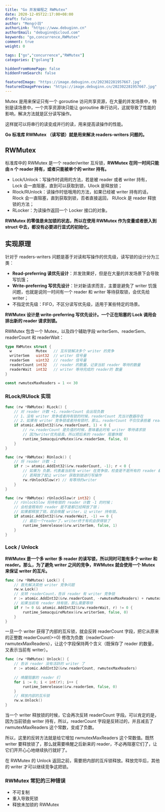 ```yaml
---
title: "Go 并发编程之 RWMutex"
date: 2020-12-05T22:17:00+08:00
draft: false
author: "Meng小羽"
authorLink: "https://www.debuginn.cn"
authorEmail: "debuginn@icloud.com"
keywords: "go,concurrence,RWMutex"
comment: true
weight: 0

tags: ["go","concurrence","RWMutex"]
categories: ["golang"]

hiddenFromHomePage: false
hiddenFromSearch: false

featuredImage: "https://image.debuginn.cn/202302281957667.jpg"
featuredImagePreview: "https://image.debuginn.cn/202302281957667.jpg"
---
```


Mutex 是用来保证只有一个 goroutine 访问共享资源，在大量的并发场景中，特别是读场景中，一个共享资源块只能让 goroutine 串行访问，这就导致了性能的影响，解决方法就是区分读写操作。

这样就可以将串行的读变成并行的读，用来提高读操作的性能。

**Go 标准库 RWMutex （读写锁）就是用来解决 readers-writers 问题的。**

## RWMutex

标准库中的 RWMutex 是一个 reader/writer 互斥锁，**RWMutex 在同一时间只能由 n 个 reader 持有，或者只能被单个的 writer 持有。**

- Lock/Unlock：写操作时调用的方法，若是被 reader 或者 writer 持有， Lock 会一直阻塞，直到可以获取到锁，Ulock 是释放锁； 
- Rlock/RUnlock：读操作时低哦用的方法，如果已经被 writer 持有的话， Rlock 会一直阻塞，直到获取到锁，否者直接返回， RUlock 是 reader 释放锁的方法； 
- RLocker：为读操作返回一个 Locker 接口的对象。

**RWMutex 的零值是未加锁的状态，所以在使用 RWMutex 作为变量或者嵌入到 struct 中去，都没有必要进行显式的初始化。**

## 实现原理

针对于 readers-writers 问题是基于对读和写操作的优先级，读写锁的设计分为三类：

- **Read-preferring 读优先设计**：并发效果好，但是在大量的并发场景下会导致写饥饿；
- **Write-preferring 写优先设计**：针对新请求而言，主要是避免了 writer 饥饿问题，也就是说同一时间有一个 reader 和 writer 等待获取锁，会优先给 writer；
- 不指定优先级：FIFO，不区分读写优先级，适用于某些特定的场景。

**RWMutex 设计是 write-preferring 写优先设计。一个正在阻塞的 Lock 调用会排出新的 reader 请求到锁。**

RWMutex 包含一个 Mutex，以及四个辅助字段 writerSem、readerSem、readerCount 和 readerWait：

```go
type RWMutex struct {
  w           Mutex   // 互斥锁解决多个 writer 的竞争
  writerSem   uint32  // writer 信号量
  readerSem   uint32  // reader 信号量
  readerCount int32   // reader 的数量，记录当前 reader 等待的数量
  readerWait  int32   // writer 等待完成的 reader的 数量
}

const rwmutexMaxReaders = 1 << 30
```

### RLock/RUlock 实现

```go
func (rw *RWMutex) RLock() {
	// 对 reader 计数 +1，readerCount 会出现负数
	// 1、没有 writer 竞争或者持有锁的时候，readerCount 充当计数器存在
	// 2、如果有 writer 竞争锁或者持有锁时，那么，readerCount 不仅仅承担着 reader 的计数功能，还能够标识当前是否有 writer 竞争或持有锁
	if atomic.AddInt32(&rw.readerCount, 1) < 0 {
		// rw.readerCount 是负值的时候，意味着此时有 writer 等待请求锁
		// 因为writer优先级高，所以把后来的 reader 阻塞休眠
		runtime_SemacquireMutex(&rw.readerSem, false, 0)
	}
}

func (rw *RWMutex) RUnlock() {
	// 将 reader 计数 -1
	if r := atomic.AddInt32(&rw.readerCount, -1); r < 0 {
		// 如果为 负数，代表着当前有 writer 在竞争锁，检查是不是所有的 reader 都将锁释放
		// 若释放了就让 writer 获取到锁进行写操作
		rw.rUnlockSlow(r) // 有等待的writer
	}
}

func (rw *RWMutex) rUnlockSlow(r int32) {
	// rUnlockSlow 将持有锁的 reader 计数 -1 的时候；
	// 会检查既有的 reader 是不是都已经释放了锁；
	// 如果都释放了锁，就会唤醒 writer，让 writer 持有锁。
	if atomic.AddInt32(&rw.readerWait, -1) == 0 {
		// 最后一个reader了，writer终于有机会获得锁了
		runtime_Semrelease(&rw.writerSem, false, 1)
	}
}

```

### Lock / Unlock

**RWMutex 是一个多 writer 多 reader 的读写锁，所以同时可能有多个 writer 和 reader。那么，为了避免 writer 之间的竞争，RWMutex 就会使用一个 Mutex 来保证 writer 的互斥。**

```go
func (rw *RWMutex) Lock() {
    // 首先解决其他 writer 竞争问题
    rw.w.Lock()
    // 反转 readerCount，告诉 reader 有 writer 竞争锁
    r := atomic.AddInt32(&rw.readerCount, -rwmutexMaxReaders) + rwmutexMaxReaders
    // 如果当前有 reader 持有锁，那么需要等待
    if r != 0 && atomic.AddInt32(&rw.readerWait, r) != 0 {
        runtime_SemacquireMutex(&rw.writerSem, false, 0)
    }
}
```

一旦一个 writer 获得了内部的互斥锁，就会反转 readerCount 字段，把它从原来的正整数 readerCount(>=0) 修改为负数（readerCount-rwmutexMaxReaders），让这个字段保持两个含义（既保存了 reader 的数量，又表示当前有 writer）。

```go
func (rw *RWMutex) Unlock() {
    // 告诉 reader 没有活跃的 writer 了
    r := atomic.AddInt32(&rw.readerCount, rwmutexMaxReaders)
    
    // 唤醒阻塞的 reader 们
    for i := 0; i < int(r); i++ {
        runtime_Semrelease(&rw.readerSem, false, 0)
    }
    // 释放内部的互斥锁
    rw.w.Unlock()
}
```

当一个 writer 释放锁的时候，它会再次反转 readerCount 字段。可以肯定的是，因为当前锁由 writer 持有，所以，readerCount 字段是反转过的，并且减去了 rwmutexMaxReaders 这个常数，变成了负数。

所以，这里的反转方法就是给它增加 rwmutexMaxReaders 这个常数值。既然 writer 要释放锁了，那么就需要唤醒之后新来的 reader，不必再阻塞它们了，让它们开开心心地继续执行就好了。

在 RWMutex 的 Unlock 返回之前，需要把内部的互斥锁释放。释放完毕后，其他的 writer 才可以继续竞争这把锁。

### RWMutex 常犯的三种错误

- 不可复制 
- 重入导致死锁 
- 释放未加锁的 RWMutex